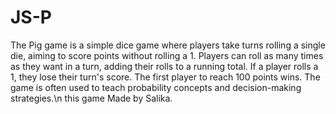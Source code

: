 # JS-P
The Pig game is a simple dice game where players take turns rolling a single die, aiming to score points without rolling a 1. Players 
can roll as many times as they want in a turn, adding their rolls to a running total. If a player rolls a 1, they lose their turn's
score. The first player to reach 100 points wins. The game is often used to teach probability concepts and decision-making strategies.\n
this game Made by Salika.

